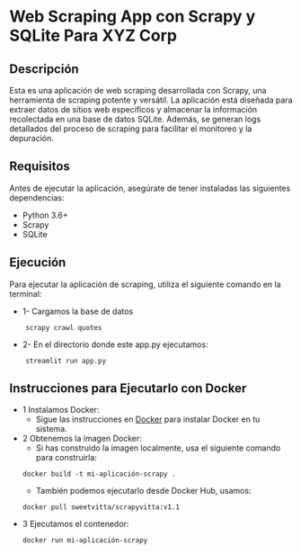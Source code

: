 # Web Scraping App con Scrapy y SQLite Para XYZ Corp
## Descripción
Esta es una aplicación de web scraping desarrollada con Scrapy, una herramienta de scraping potente y versátil. La aplicación está diseñada para extraer datos de sitios web específicos y almacenar la información recolectada en una base de datos SQLite. Además, se generan logs detallados del proceso de scraping para facilitar el monitoreo y la depuración.

## Requisitos
Antes de ejecutar la aplicación, asegúrate de tener instaladas las siguientes dependencias:

* Python 3.6+
* Scrapy
* SQLite

## Ejecución
Para ejecutar la aplicación de scraping, utiliza el siguiente comando en la terminal:

* 1- Cargamos la base de datos
~~~
    scrapy crawl quotes
~~~
* 2- En el directorio donde este app.py ejecutamos:
~~~
    streamlit run app.py
~~~
## Instrucciones para Ejecutarlo con Docker
* 1 Instalamos Docker:
    - Sigue las instrucciones en [Docker](https://docs.docker.com/get-docker/) para instalar Docker en tu sistema.
* 2 Obtenemos la imagen Docker:
    - Si has construido la imagen localmente, usa el siguiente comando para construirla:
  ~~~
  docker build -t mi-aplicación-scrapy .
  ~~~
    - También podemos ejecutarlo desde Docker Hub, usamos:
  ~~~
  docker pull sweetvitta/scrapyvitta:v1.1
  ~~~
* 3 Ejecutamos el contenedor:
   ~~~
   docker run mi-aplicación-scrapy
   ~~~

